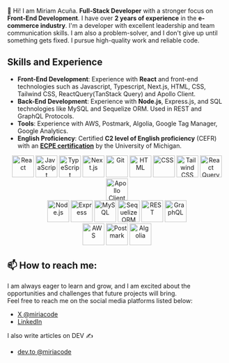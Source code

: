 👋 Hi! I am Miriam Acuña. **Full-Stack Developer** with a stronger focus on **Front-End Development**. I have over **2 years of experience** in the **e-commerce industry**. I'm a developer with excellent leadership and team communication skills. I am also a problem-solver, and I don't give up until something gets fixed. I pursue high-quality work and reliable code.

## Skills and Experience

- **Front-End Development**: Experience with **React** and front-end technologies such as Javascript, Typescript, Next.js, HTML, CSS, Tailwind CSS, ReactQuery(TanStack Query) and Apollo Client.
- **Back-End Development**: Experience with **Node.js**, Express.js, and SQL technologies like MySQL and Sequelize ORM. Used in REST and GraphQL Protocols.
- **Tools**: Experience with AWS, Postmark, Algolia, Google Tag Manager, Google Analytics.
- **English Proficiency**: Certified **C2 level of English proficiency** (CEFR) with an [**ECPE certification**](https://drive.google.com/file/d/1dDNEPN4pRxmYEddPCTkE-3_O7MPoIaCp/view?trk=public_profile_see-credential) by the University of Michigan.
  
<div align="center">
  <img width="50" src="https://user-images.githubusercontent.com/25181517/183897015-94a058a6-b86e-4e42-a37f-bf92061753e5.png" alt="React" title="React"/>
  <img width="50" src="https://user-images.githubusercontent.com/25181517/117447155-6a868a00-af3d-11eb-9cfe-245df15c9f3f.png" alt="JavaScript" title="JavaScript"/>
  <img width="50" src="https://user-images.githubusercontent.com/25181517/183890598-19a0ac2d-e88a-4005-a8df-1ee36782fde1.png" alt="TypeScript" title="TypeScript"/>
  <img width="50" src="https://github.com/marwin1991/profile-technology-icons/assets/136815194/5f8c622c-c217-4649-b0a9-7e0ee24bd704" alt="Next.js" title="Next" />
  <img width="50" src="https://user-images.githubusercontent.com/25181517/192108372-f71d70ac-7ae6-4c0d-8395-51d8870c2ef0.png" alt="Git" title="Git">
  <img width="50" src="https://user-images.githubusercontent.com/25181517/192158954-f88b5814-d510-4564-b285-dff7d6400dad.png" alt="HTML" title="HTML"/>
  <img width="50" src="https://user-images.githubusercontent.com/25181517/183898674-75a4a1b1-f960-4ea9-abcb-637170a00a75.png" alt="CSS" title="CSS"/>
  <img width="50" src="https://user-images.githubusercontent.com/25181517/202896760-337261ed-ee92-4979-84c4-d4b829c7355d.png" alt="Tailwind CSS" title="Tailwind CSS"/>
  <img width="50" src="https://github.com/user-attachments/assets/a3e40bf1-82d5-4907-b3bd-10d2eb4b00f5" alt="React Query" title="React Query"/>
  <img width="50" src="https://github.com/user-attachments/assets/92585655-cd16-4df6-8f9b-da2e3af82888" alt="Apollo Client" title="Apollo Client"/>
</div>

<div align="center">
  <img width="50" src="https://user-images.githubusercontent.com/25181517/183568594-85e280a7-0d7e-4d1a-9028-c8c2209e073c.png" alt="Node.js" title="Node.js"/>
  <img width="50" src="https://user-images.githubusercontent.com/25181517/183859966-a3462d8d-1bc7-4880-b353-e2cbed900ed6.png" alt="Express" title="Express"/>
  <img width="50" src="https://github.com/user-attachments/assets/834c7a84-52c2-4d17-8811-e991ea65f8c4" alt="MySQL" title="MySQL"/>
  <img width="50" src="https://github.com/user-attachments/assets/a36aaa30-3fbe-466d-b63e-784de70766d0" alt="SequelizeORM" title="SequelizeORM"/>
  <img width="50" src="https://user-images.githubusercontent.com/25181517/192107858-fe19f043-c502-4009-8c47-476fc89718ad.png" alt="REST" title="REST"/>
  <img width="50" src="https://user-images.githubusercontent.com/25181517/192107856-aa92c8b1-b615-47c3-9141-ed0d29a90239.png" alt="GraphQL" title="GraphQL"/>
</div>

<div align="center">
  <img width="50" src="https://github.com/user-attachments/assets/362cffbb-d63d-4ff3-9f76-7ffbd43785e7" alt="AWS" title="AWS"/>
  <img width="50" src="https://github.com/user-attachments/assets/d3dce298-86e6-461e-8a0c-f6f66e9267d5" alt="Postmark" title="Postmark" />
  <img width="50" src="https://github.com/user-attachments/assets/a8ebdf20-51aa-4b40-a8e1-9463748ab6be" alt="Algolia" title="Algolia" />

</div>

## 📫 How to reach me:
I am always eager to learn and grow, and I am excited about the opportunities and challenges that future projects will bring. <br>
Feel free to reach me on the social media platforms listed below:
* [X @miriacode](https://www.twitter.com/miriacode)
* [LinkedIn](https://www.linkedin.com/in/miriam-acuna-enciso/)

 I also write articles on DEV ✍️
 * [dev.to @miriacode](https://dev.to/miriacode)
